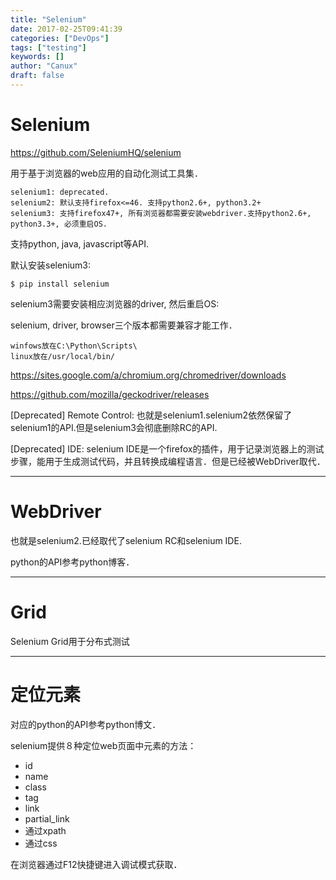 ```yaml
---
title: "Selenium"
date: 2017-02-25T09:41:39
categories: ["DevOps"]
tags: ["testing"]
keywords: []
author: "Canux"
draft: false
---
```


# Selenium

<https://github.com/SeleniumHQ/selenium>

用于基于浏览器的web应用的自动化测试工具集．

    selenium1: deprecated.
    selenium2: 默认支持firefox<=46. 支持python2.6+, python3.2+
    selenium3: 支持firefox47+, 所有浏览器都需要安装webdriver.支持python2.6+, python3.3+, 必须重启OS.

支持python, java, javascript等API.

默认安装selenium3:

    $ pip install selenium

selenium3需要安装相应浏览器的driver, 然后重启OS:

selenium, driver, browser三个版本都需要兼容才能工作．

    winfows放在C:\Python\Scripts\
    linux放在/usr/local/bin/

<https://sites.google.com/a/chromium.org/chromedriver/downloads>

<https://github.com/mozilla/geckodriver/releases>

[Deprecated] Remote Control: 也就是selenium1.selenium2依然保留了selenium1的API.但是selenium3会彻底删除RC的API.

[Deprecated] IDE: selenium IDE是一个firefox的插件，用于记录浏览器上的测试步骤，能用于生成测试代码，并且转换成编程语言．但是已经被WebDriver取代．

***

# WebDriver

也就是selenium2.已经取代了selenium RC和selenium IDE.

python的API参考python博客．

***

# Grid

Selenium Grid用于分布式测试

***

# 定位元素

对应的python的API参考python博文．

selenium提供８种定位web页面中元素的方法：

* id
* name
* class
* tag
* link
* partial_link
* 通过xpath
* 通过css

在浏览器通过F12快捷键进入调试模式获取．

